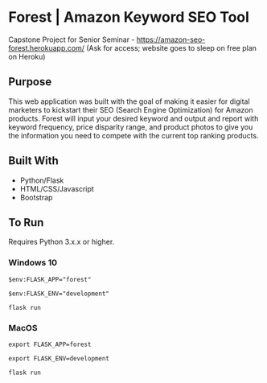 # Forest | Amazon Keyword SEO Tool

Capstone Project for Senior Seminar - https://amazon-seo-forest.herokuapp.com/ (Ask for access; website goes to sleep on free plan on Heroku)

## Purpose

This web application was built with the goal of making it easier for digital marketers to kickstart their SEO (Search Engine Optimization) for Amazon products. Forest will input your desired keyword and output and report with keyword frequency, price disparity range, and product photos to give you the information you need to compete with the current top ranking products.

## Built With

* Python/Flask
* HTML/CSS/Javascript
* Bootstrap

## To Run

Requires Python 3.x.x or higher.

### Windows 10
```
$env:FLASK_APP="forest"
```
```
$env:FLASK_ENV="development"
```
```
flask run
```

### MacOS

```
export FLASK_APP=forest
```
```
export FLASK_ENV=development
```
```
flask run
```
